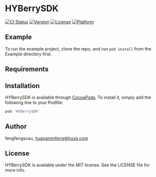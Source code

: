 # HYBerrySDK

[![CI Status](https://img.shields.io/travis/fengfengscau/HYBerrySDK.svg?style=flat)](https://travis-ci.org/fengfengscau/HYBerrySDK)
[![Version](https://img.shields.io/cocoapods/v/HYBerrySDK.svg?style=flat)](https://cocoapods.org/pods/HYBerrySDK)
[![License](https://img.shields.io/cocoapods/l/HYBerrySDK.svg?style=flat)](https://cocoapods.org/pods/HYBerrySDK)
[![Platform](https://img.shields.io/cocoapods/p/HYBerrySDK.svg?style=flat)](https://cocoapods.org/pods/HYBerrySDK)

## Example

To run the example project, clone the repo, and run `pod install` from the Example directory first.

## Requirements

## Installation

HYBerrySDK is available through [CocoaPods](https://cocoapods.org). To install
it, simply add the following line to your Podfile:

```ruby
pod 'HYBerrySDK'
```

## Author

fengfengscau, huangminfeng@huya.com

## License

HYBerrySDK is available under the MIT license. See the LICENSE file for more info.
